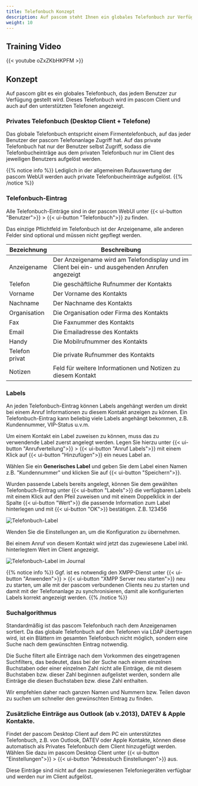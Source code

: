 ```yaml
---
title: Telefonbuch Konzept
description: Auf pascom steht Ihnen ein globales Telefonbuch zur Verfügung.
weight: 10
---
```


## Training Video

{{< youtube oZxZKbHKPFM >}} 

## Konzept

Auf pascom gibt es ein globales Telefonbuch, das jedem Benutzer zur Verfügung gestellt wird.
Dieses Telefonbuch wird im pascom Client und auch auf den unterstützten Telefonen angezeigt.

### Privates Telefonbuch (Desktop Client + Telefone)

Das globale Telefonbuch entspricht einem Firmentelefonbuch, auf das jeder Benutzer der pascom Telefonanlage Zugriff hat.
Auf das private Telefonbuch hat nur der Benutzer selbst Zugriff, sodass die Telefonbucheinträge aus dem privaten Telefonbuch nur im Client des jeweiligen Benutzers aufgelöst werden.

{{% notice info %}}
Lediglich in der allgemeinen Rufauswertung der pascom WebUI werden auch private Telefonbucheinträge aufgelöst.
{{% /notice %}}

### Telefonbuch-Eintrag

Alle Telefonbuch-Einträge sind in der pascom WebUI unter {{< ui-button "Benutzer">}} > {{< ui-button "Telefonbuch">}} zu finden.

Das einzige Pflichtfeld im Telefonbuch ist der Anzeigename, alle anderen Felder sind optional und müssen nicht gepflegt werden.

|Bezeichnung|Beschreibung|
|---|---|
|Anzeigename|Der Anzeigename wird am Telefondisplay und im Client bei ein- und ausgehenden Anrufen angezeigt|
|Telefon|Die geschäftliche Rufnummer der Kontakts|
|Vorname|Der Vorname des Kontakts|
|Nachname|Der Nachname des Kontakts|
|Organisation|Die Organisation oder Firma des Kontakts|
|Fax|Die Faxnummer des Kontakts|
|Email|Die Emailadresse des Kontakts|
|Handy|Die Mobilrufnummer des Kontakts|
|Telefon privat|Die private Rufnummer des Kontakts|
|Notizen|Feld für weitere Informationen und Notizen zu diesem Kontakt|

### Labels

An jeden Telefonbuch-Eintrag können Labels angehängt werden um direkt bei einem Anruf Informationen zu diesem Kontakt anzeigen zu können.
Ein Telefonbuch-Eintrag kann beliebig viele Labels angehängt bekommen, z.B. Kundennummer, VIP-Status u.v.m.

Um einem Kontakt ein Label zuweisen zu können, muss das zu verwendende Label zuerst angelegt werden.
Legen Sie hierzu unter {{< ui-button "Anrufverteilung">}} > {{< ui-button "Anruf Labels">}} mit einem Klick auf {{< ui-button "Hinzufügen">}} ein neues Label an.

Wählen Sie ein **Generisches Label** und geben Sie dem Label einen Namen z.B. "Kundennummer" und klicken Sie auf {{< ui-button "Speichern">}}.

Wurden passende Labels bereits angelegt, können Sie dem gewählten Telefonbuch-Eintrag unter {{< ui-button "Labels">}} die verfügbaren Labels mit einem Klick auf den Pfeil zuweisen und mit einem Doppelklick in der Spalte {{< ui-button "Wert">}} die passende Information zum Label hinterlegen und mit {{< ui-button "OK">}} bestätigen. Z.B. 123456

![Telefonbuch-Label](phonebook_label.png)

Wenden Sie die Einstellungen an, um die Konfiguration zu übernehmen.

Bei einem Anruf von diesem Kontakt wird jetzt das zugewiesene Label inkl. hinterlegtem Wert im Client angezeigt.

![Telefonbuch-Label im Journal](journal_label.png)

{{% notice info %}}
Ggf. ist es notwendig den XMPP-Dienst unter {{< ui-button "Anwenden">}} > {{< ui-button "XMPP Server neu starten">}} neu zu starten, um alle mit der pascom verbundenen Clients neu zu starten und damit mit der Telefonanlage zu synchronisieren, damit alle konfigurierten Labels korrekt angezeigt werden.
{{% /notice %}}

### Suchalgorithmus

Standardmäßig ist das pascom Telefonbuch nach dem Anzeigenamen sortiert.
Da das globale Telefonbuch auf den Telefonen via LDAP übertragen wird, ist ein Blättern im gesamten Telefonbuch nicht möglich, sondern eine Suche nach dem gewünschten Eintrag notwendig.

Die Suche filtert alle Einträge nach dem Vorkommen des eingetragenen Suchfilters, das bedeutet, dass bei der Suche nach einem einzelnen Buchstaben oder einer einzelnen Zahl nicht alle Einträge, die mit diesem Buchstaben bzw. dieser Zahl beginnen aufgelistet werden, sondern alle Einträge die diesen Buchstaben bzw. diese Zahl enthalten.

Wir empfehlen daher nach ganzen Namen und Nummern bzw. Teilen davon zu suchen um schneller den gewünschten Eintrag zu finden.

### Zusätzliche Einträge aus Outlook (ab v.2013), DATEV & Apple Kontakte.

Findet der pascom Desktop Client auf dem PC ein unterstütztes Telefonbuch, z.B. von Outlook, DATEV oder Apple Kontakte, können diese automatisch als Privates Telefonbuch dem Client hinzugefügt werden.
Wählen Sie dazu im pascom Desktop Client unter {{< ui-button "Einstellungen">}} > {{< ui-button "Adressbuch Einstellungen">}} aus.

Diese Einträge sind nicht auf den zugewiesenen Telefoniegeräten verfügbar und werden nur im Client aufgelöst.
